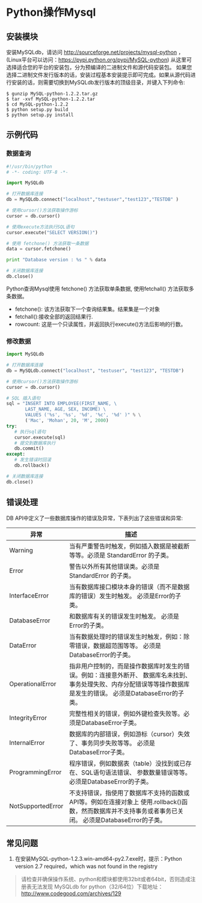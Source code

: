 Python操作Mysql
==========

## 安装模块
安装MySQLdb，请访问 http://sourceforge.net/projects/mysql-python ，(Linux平台可以访问：https://pypi.python.org/pypi/MySQL-python) 从这里可选择适合您的平台的安装包，分为预编译的二进制文件和源代码安装包。
如果您选择二进制文件发行版本的话，安装过程基本安装提示即可完成。如果从源代码进行安装的话，则需要切换到MySQLdb发行版本的顶级目录，并键入下列命令:

```shell
$ gunzip MySQL-python-1.2.2.tar.gz
$ tar -xvf MySQL-python-1.2.2.tar
$ cd MySQL-python-1.2.2
$ python setup.py build
$ python setup.py install
```

## 示例代码
### 数据查询
```python
#!/usr/bin/python
# -*- coding: UTF-8 -*-

import MySQLdb

# 打开数据库连接
db = MySQLdb.connect("localhost","testuser","test123","TESTDB" )

# 使用cursor()方法获取操作游标
cursor = db.cursor()

# 使用execute方法执行SQL语句
cursor.execute("SELECT VERSION()")

# 使用 fetchone() 方法获取一条数据
data = cursor.fetchone()

print "Database version : %s " % data

# 关闭数据库连接
db.close()
```

Python查询Mysql使用 fetchone() 方法获取单条数据, 使用fetchall() 方法获取多条数据。
* fetchone(): 该方法获取下一个查询结果集。结果集是一个对象
* fetchall():接收全部的返回结果行.
* rowcount: 这是一个只读属性，并返回执行execute()方法后影响的行数。

### 修改数据
```python
import MySQLdb

# 打开数据库连接
db = MySQLdb.connect("localhost", "testuser", "test123", "TESTDB")

# 使用cursor()方法获取操作游标
cursor = db.cursor()

# SQL 插入语句
sql = "INSERT INTO EMPLOYEE(FIRST_NAME, \
       LAST_NAME, AGE, SEX, INCOME) \
       VALUES ('%s', '%s', '%d', '%c', '%d' )" % \
       ('Mac', 'Mohan', 20, 'M', 2000)
try:
   # 执行sql语句
   cursor.execute(sql)
   # 提交到数据库执行
   db.commit()
except:
   # 发生错误时回滚
   db.rollback()

# 关闭数据库连接
db.close()
```

## 错误处理
DB API中定义了一些数据库操作的错误及异常，下表列出了这些错误和异常:

异常 |描述
--|--
Warning |当有严重警告时触发，例如插入数据是被截断等等。必须是 StandardError 的子类。
Error |警告以外所有其他错误类。必须是 StandardError 的子类。
InterfaceError |当有数据库接口模块本身的错误（而不是数据库的错误）发生时触发。 必须是Error的子类。
DatabaseError |和数据库有关的错误发生时触发。 必须是Error的子类。
DataError |当有数据处理时的错误发生时触发，例如：除零错误，数据超范围等等。 必须是DatabaseError的子类。
OperationalError |指非用户控制的，而是操作数据库时发生的错误。例如：连接意外断开、 数据库名未找到、事务处理失败、内存分配错误等等操作数据库是发生的错误。 必须是DatabaseError的子类。
IntegrityError |完整性相关的错误，例如外键检查失败等。必须是DatabaseError子类。
InternalError |数据库的内部错误，例如游标（cursor）失效了、事务同步失败等等。 必须是DatabaseError子类。
ProgrammingError |程序错误，例如数据表（table）没找到或已存在、SQL语句语法错误、 参数数量错误等等。必须是DatabaseError的子类。
NotSupportedError |不支持错误，指使用了数据库不支持的函数或API等。例如在连接对象上 使用.rollback()函数，然而数据库并不支持事务或者事务已关闭。 必须是DatabaseError的子类。

## 常见问题
1. 在安装MySQL-python-1.2.3.win-amd64-py2.7.exe时，提示：Python version 2.7 required，which was not found in the registry

>请检查并确保操作系统、python和模块都使用32bit或者64bit，否则造成注册表无法发现
>MySQLdb for python（32/64位）下载地址：http://www.codegood.com/archives/129
